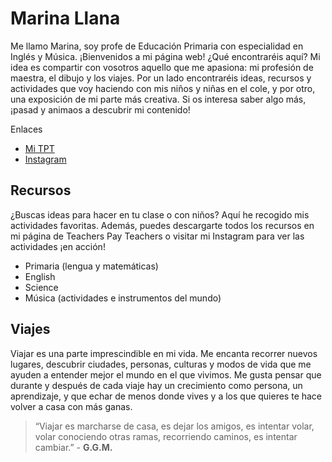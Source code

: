 # Marina Llana

Me llamo Marina, soy profe de Educación Primaria con especialidad en Inglés y Música. ¡Bienvenidos a mi página web!
¿Qué encontraréis aquí?
Mi idea es compartir con vosotros aquello que me apasiona: mi profesión de maestra, el dibujo y los viajes.
Por un lado encontraréis ideas, recursos y actividades que voy haciendo con mis niños y niñas en el cole, y por otro, una exposición de mi parte más creativa.
Si os interesa saber algo más, ¡pasad y animaos a descubrir mi contenido!

Enlaces
- [Mi TPT](https://www.teacherspayteachers.com/Store/Marinas-Scribbles)
- [Instagram](https://instagram.com/marinasscribbles)

## Recursos
¿Buscas ideas para hacer en tu clase o con niños? Aquí he recogido mis actividades favoritas. Además, puedes descargarte todos los recursos en mi página de Teachers Pay Teachers o visitar mi Instagram para ver las actividades ¡en acción!
- Primaria (lengua y matemáticas)
- English
- Science
- Música (actividades e instrumentos del mundo)

## Viajes
Viajar es una parte imprescindible en mi vida. Me encanta recorrer nuevos lugares, descubrir ciudades, personas, culturas y modos de vida que me ayuden a entender mejor el mundo en el que vivimos.
Me gusta pensar que durante y después de cada viaje hay un crecimiento como persona, un aprendizaje, y que echar de menos donde vives y a los que quieres te hace volver a casa con más ganas. 

>“Viajar es marcharse de casa, es dejar los amigos, es intentar volar, volar conociendo otras ramas, recorriendo caminos, es intentar cambiar.” - **G.G.M.**
